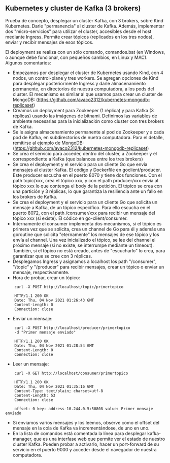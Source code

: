 ## Kubernetes y cluster de Kafka (3 brokers)

Prueba de concepto,  desplegar un cluster Kafka, con 3 brokers, sobre Kind Kubernetes. Darle "permanencia" al cluster de Kafka. Además, implementar dos "micro-servicios" para utilizar el cluster, accesibles desde el host mediante Ingress. Permite crear tópicos (replicados en los tres nodos), enviar y recibir mensajes de esos tópicos.

El deployment se realiza con un sólo comando, comandos.bat (en Windows, o aunque debe funcionar, con pequeños cambios, en Linux y MAC). Algunos comentarios:

- Empezamos por desplegar el cluster de Kubernetes usando Kind, con 4 nodos, un control-plane y tres workers. Se agregan opciones de Kind para desplegar posteriormente Ingress y darle almacenamiento permanente, en directorios de nuestra computadora, a los pods del cluster. El mecanismo es similar al que usamos para crear un cluster de MongoDB: (https://github.com/avaco2312/kubernetes-mongodb-replicaset)
- Creamos un deployment para Zookeeper (1 réplica) y para Kafka (3 réplicas) usando las imágenes de bitnami. Definimos las variables de ambiente necesarias para la inicialización como cluster con tres brokers de Kafka.
- Se le asigna almacenamiento permanente al pod de Zookeeper y a cada pod de Kafka, en subdirectorios de nuetra computadora. Para el detalle, remitirse al ejemplo de MongoDB: (https://github.com/avaco2312/kubernetes-mongodb-replicaset)
- Se crea el servicio para acceder, dentro del cluster, a Zookeeper y el correspondiente a Kafka (que balancea entre los tres brokers)
- Se crea el deployment y el servicio para un cliente Go que envía mensajes al cluster Kafka. El código y Dockerfile en goclient/producer. Este producer escucha en el puerto 8070 y tiene dos funciones. Con el path topic/xxx, crea el tópico xxx, y con el path producer/xxx envía al tópico xxx lo que contenga el body de la petición. El tópico se crea con una partición y 3 réplicas, lo que garantiza la resiliencia ante un fallo en los brokers de Kafka.
- Se crea el deployment y el servicio para un cliente Go que solicita un mensaje a Kafka, de un tópico específico. Para ello escucha en el puerto 8072, con el path /consumer/xxx para recibir un mensaje del tópico xxx (si existe). El códico en go-client/consumer.
- Internamente el consumer implementa dos mecanismos, si el tópico es primera vez que se solicita, crea un channel de Go para él y además una goroutine que solicita "eternamente" los mensajes de ese tópico y los envía al channel. Una vez inicializado el tópico, se lee del channel el próximo mensaje (si no existe, se interrumpe mediante un timeout). También, si el tópico no está creado, antes de "escucharlo" lo crea, para garantizar que se cree con 3 réplicas.
- Desplegamos Ingress y asignamos a localhost los path "/consumer", "/topic" y "/producer" para recibir mensajes, crear un tópico o enviar un mensaje, respectivamente. 
- Hora de probar, crear un tópico:
```
    curl -X POST http://localhost/topic/primertopico

    HTTP/1.1 200 OK
    Date: Thu, 04 Nov 2021 01:26:43 GMT
    Content-Length: 0
    Connection: close
```
- Enviar un mensaje:
```
    curl -X POST http://localhost/producer/primertopico
    -d "Primer mensaje enviado"

    HTTP/1.1 200 OK
    Date: Thu, 04 Nov 2021 01:28:54 GMT
    Content-Length: 0
    Connection: close
```    
- Leer un mensaje:
```
    curl -X GET http://localhost/consumer/primertopico

    HTTP/1.1 200 OK
    Date: Thu, 04 Nov 2021 01:35:16 GMT
    Content-Type: text/plain; charset=utf-8
    Content-Length: 53
    Connection: close

    offset: 0 key: address-10.244.0.5:50808 value: Primer mensaje enviado
```
- Si enviamos varios mensajes y los leemos, observe como el offset del mensaje en la cola de Kafka va incrementándose, de uno en uno.
- En la lista de comandos está comentada la línea para desplegar kafka-manager, que es una interfase web que permite ver el estado de nuestro cluster Kafka. Pueden probar a activarlo, hacer un port-forward de su servicio en el puerto 9000 y acceder desde el navegador de nuestra computadora.
